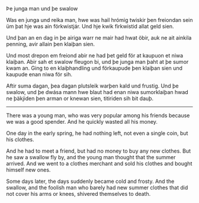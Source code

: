 Þe junga man und þe swalow

Was en junga und reika man, hwe was hail hrómig twiskir þen freiondan sein üm
þat hje was ain förkwistjár. Und hje kwik firkwistid allat geld sien.

Und þan an en dag in þe airiga warr ne mair had hwat öbir, auk ne ait ainkila
penning, avir allain þen klaiþan sien.

Und most drepon em freiond abir ne had þet geld för at kaupuon et niwa klaiþan.
Abir sah et swalow fleugon bi, und þe junga man þaht at þe sumor kwam an. Ging
to en klaiþhandling und förkaupude þen klaiþan sien und kaupude enan niwa för
sih.

Aftir suma dagan, þea dagan plutsleik warþen kald und frustig. Und þe swalow,
und þe dwása mann hwe blaut had enan niwa sumorklaiþan hwad ne þäkjiden þen
arman or knewan sien, titiriden sih bit dauþ.

---

There was a young man, who was very popular among his friends because we was a
good spender. And he quickly wasted all his money.

One day in the early spring, he had nothing left, not even a single coin, but
his clothes.

And he had to meet a friend, but had no money to buy any new clothes. But he saw
a swallow fly by, and the young man thought that the summer arrived. And we went
to a clothes merchant and sold his clothes and bought himself new ones.

Some days later, the days suddenly became cold and frosty. And the swallow, and
the foolish man who barely had new summer clothes that did not cover his arms or
knees, shivered themselves to death.
